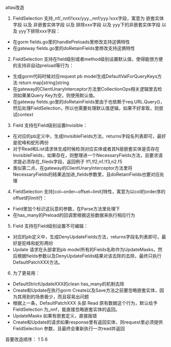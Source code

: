 atlas改造

1. FieldSelection 支持_nf/_nnf/!xxx/yyy._nnf/yyy.!xxx字段，寓意为 嵌套实体字段 以及 非嵌套实体字段 以及 排除xxx字段 以及 yyy下的非嵌套实体字段 以及 yyy下排除xxx字段：
- 在gorm fields.go里的handlePreloads里修改支持这俩特性
- 在gateway fields.go里的doRetainFields里修改支持这俩特性

2. FieldSelection 支持在field级别或者method级别设置默认值，使得能很方便的支持非自动preload等行为：
- 生成gorm代码时候对应request pb model生成DefaultValForQueryKeys方法 return map[string]string
- 在gateway的ClientUnaryInterceptor方法里CollectionOps相关逻辑里去检测如果某Query Key为空，则使用默认值。
- 在gateway fields.go里的doRetainFields里由于也依赖于req.URL.Query()，然后处理FieldSelection，所以也需要处理默认值逻辑，如果不好拿取，则尝试context

3. Field 支持在Field级别设置Invisible：
- 在对应的pb定义中，生成InvisibleFields方法，returns字段名列表即可，最好是驼峰和蛇形两份
- 对于Read和List请求体生成时候检测对应实体或者其N层嵌套实体是否存在InvisibleFields，如果存在，则整理进一个NecessaryFields方法，且要求请求提必须存在_fileds字段，返回例子 !f1,!f2,n1.!f3,n2.f5
- 类似第二点，在gateway的ClientUnaryInterceptor方法里将NecessaryFields的结果追加进_fields参数里，且doRetainFields也要对应处理

4. FieldSelection 支持[col~order~offset~limit]特性，寓意为以col的order序的offset的limit行：
- Field里加个标识这玩意的参数，在Parse方法里处理下
- 在has_many的Preload的回调里根据这些数据来执行相应行为

5. Field 支持在Field级别设置不可编辑：
- 对应的pb定义中，生成DenyUpdateFields方法，returns字段名列表即可，最好是驼峰和蛇形两份
- Update 请求在头部拿到pb model所有的Fields名称作为UpdateMasks，然后根据fields参数以及DenyUpdateFields结果对该去除的去除，最终只执行DefaultPatchXXX方法。

6. 为了更易用：
- DefaultStrictUpdateXXX的clean has_many的机制去除
- Create和Update在执行gorm Create以及Save方法之前要忽略嵌套实体，因为其用到的场景极少，而且容易出问题
- 根据上一条，DefaultPatchXXX 头部 Read 原有数据这个行为，默认给予 FieldSelection 为_nnf，能直接忽略嵌套实体的返回。
- UpdateMasks 如果有嵌套定义，直接报错
- Create和Update的请求如果response里有返回实体，则request里必须提供 FieldSelection 参数，且最终会重新执行一次read并返回


首要改造顺序：
1 5 6